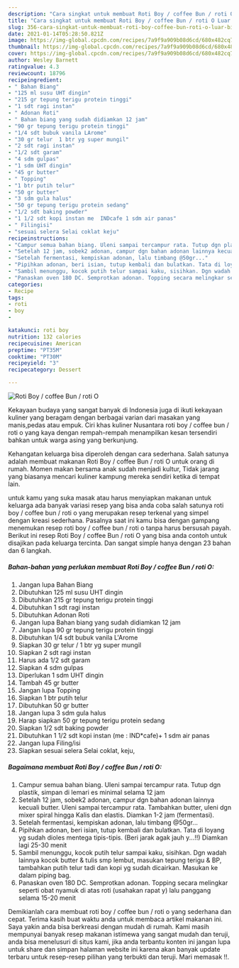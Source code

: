 ```yaml
---
description: "Cara singkat untuk membuat Roti Boy / coffee Bun / roti O Luar biasa"
title: "Cara singkat untuk membuat Roti Boy / coffee Bun / roti O Luar biasa"
slug: 356-cara-singkat-untuk-membuat-roti-boy-coffee-bun-roti-o-luar-biasa
date: 2021-01-14T05:28:50.821Z
image: https://img-global.cpcdn.com/recipes/7a9f9a909b08d6cd/680x482cq70/roti-boy-coffee-bun-roti-o-foto-resep-utama.jpg
thumbnail: https://img-global.cpcdn.com/recipes/7a9f9a909b08d6cd/680x482cq70/roti-boy-coffee-bun-roti-o-foto-resep-utama.jpg
cover: https://img-global.cpcdn.com/recipes/7a9f9a909b08d6cd/680x482cq70/roti-boy-coffee-bun-roti-o-foto-resep-utama.jpg
author: Wesley Barnett
ratingvalue: 4.3
reviewcount: 18796
recipeingredient:
- " Bahan Biang"
- "125 ml susu UHT dingin"
- "215 gr tepung terigu protein tinggi"
- "1 sdt ragi instan"
- " Adonan Roti"
- " Bahan biang yang sudah didiamkan 12 jam"
- "90 gr tepung terigu protein tinggi"
- "1/4 sdt bubuk vanila LArome"
- "30 gr telur  1 btr yg super mungil"
- "2 sdt ragi instan"
- "1/2 sdt garam"
- "4 sdm gulpas"
- "1 sdm UHT dingin"
- "45 gr butter"
- " Topping"
- "1 btr putih telur"
- "50 gr butter"
- "3 sdm gula halus"
- "50 gr tepung terigu protein sedang"
- "1/2 sdt baking powder"
- "1 1/2 sdt kopi instan me  INDcafe 1 sdm air panas"
- " Filingisi"
- "sesuai selera Selai coklat keju"
recipeinstructions:
- "Campur semua bahan biang. Uleni sampai tercampur rata. Tutup dgn plastik, simpan di lemari es minimal selama 12 jam"
- "Setelah 12 jam, sobek2 adonan, campur dgn bahan adonan lainnya kecuali butter. Uleni sampai tercampur rata. Tambahkan butter, uleni dgn mixer spiral hingga Kalis dan elastis. Diamkan 1-2 jam (fermentasi)."
- "Setelah fermentasi, kempiskan adonan, lalu timbang @50gr..."
- "Pipihkan adonan, beri isian, tutup kembali dan bulatkan. Tata di loyang yg sudah dioles mentega tipis-tipis. (Beri jarak agak jauh y...!!) Diamkan lagi 25-30 menit"
- "Sambil menunggu, kocok putih telur sampai kaku, sisihkan. Dgn wadah lainnya kocok butter &amp; tulis smp lembut, masukan tepung terigu &amp; BP, tambahkan putih telur tadi dan kopi yg sudah dicairkan. Masukan ke dalam piping bag."
- "Panaskan oven 180 DC. Semprotkan adonan. Topping secara melingkar seperti obat nyamuk di atas roti (usahakan rapat y) lalu panggang selama 15-20 menit"
categories:
- Recipe
tags:
- roti
- boy
- 

katakunci: roti boy  
nutrition: 132 calories
recipecuisine: American
preptime: "PT35M"
cooktime: "PT30M"
recipeyield: "3"
recipecategory: Dessert

---
```



![Roti Boy / coffee Bun / roti O](https://img-global.cpcdn.com/recipes/7a9f9a909b08d6cd/680x482cq70/roti-boy-coffee-bun-roti-o-foto-resep-utama.jpg)

Kekayaan budaya yang sangat banyak di Indonesia juga di ikuti kekayaan kuliner yang beragam dengan berbagai varian dari masakan yang manis,pedas atau empuk. Ciri khas kuliner Nusantara roti boy / coffee bun / roti o yang kaya dengan rempah-rempah menampilkan kesan tersendiri bahkan untuk warga asing yang berkunjung.




Kehangatan keluarga bisa diperoleh dengan cara sederhana. Salah satunya adalah membuat makanan Roti Boy / coffee Bun / roti O untuk orang di rumah. Momen makan bersama anak sudah menjadi kultur, Tidak jarang yang biasanya mencari kuliner kampung mereka sendiri ketika di tempat lain.

untuk kamu yang suka masak atau harus menyiapkan makanan untuk keluarga ada banyak variasi resep yang bisa anda coba salah satunya roti boy / coffee bun / roti o yang merupakan resep terkenal yang simpel dengan kreasi sederhana. Pasalnya saat ini kamu bisa dengan gampang menemukan resep roti boy / coffee bun / roti o tanpa harus bersusah payah.
Berikut ini resep Roti Boy / coffee Bun / roti O yang bisa anda contoh untuk disajikan pada keluarga tercinta. Dan sangat simple hanya dengan 23 bahan dan 6 langkah.


<!--inarticleads1-->

##### Bahan-bahan yang perlukan membuat Roti Boy / coffee Bun / roti O:

1. Jangan lupa  Bahan Biang
1. Dibutuhkan 125 ml susu UHT dingin
1. Dibutuhkan 215 gr tepung terigu protein tinggi
1. Dibutuhkan 1 sdt ragi instan
1. Dibutuhkan  Adonan Roti
1. Jangan lupa  Bahan biang yang sudah didiamkan 12 jam
1. Jangan lupa 90 gr tepung terigu protein tinggi
1. Dibutuhkan 1/4 sdt bubuk vanila L&#39;Arome
1. Siapkan 30 gr telur / 1 btr yg super mungil
1. Siapkan 2 sdt ragi instan
1. Harus ada 1/2 sdt garam
1. Siapkan 4 sdm gulpas
1. Diperlukan 1 sdm UHT dingin
1. Tambah 45 gr butter
1. Jangan lupa  Topping
1. Siapkan 1 btr putih telur
1. Dibutuhkan 50 gr butter
1. Jangan lupa 3 sdm gula halus
1. Harap siapkan 50 gr tepung terigu protein sedang
1. Siapkan 1/2 sdt baking powder
1. Dibutuhkan 1 1/2 sdt kopi instan (me : IND*cafe)+ 1 sdm air panas
1. Jangan lupa  Filing/isi
1. Siapkan sesuai selera Selai coklat, keju,




<!--inarticleads2-->

##### Bagaimana membuat  Roti Boy / coffee Bun / roti O:

1. Campur semua bahan biang. Uleni sampai tercampur rata. Tutup dgn plastik, simpan di lemari es minimal selama 12 jam
1. Setelah 12 jam, sobek2 adonan, campur dgn bahan adonan lainnya kecuali butter. Uleni sampai tercampur rata. Tambahkan butter, uleni dgn mixer spiral hingga Kalis dan elastis. Diamkan 1-2 jam (fermentasi).
1. Setelah fermentasi, kempiskan adonan, lalu timbang @50gr...
1. Pipihkan adonan, beri isian, tutup kembali dan bulatkan. Tata di loyang yg sudah dioles mentega tipis-tipis. (Beri jarak agak jauh y...!!) Diamkan lagi 25-30 menit
1. Sambil menunggu, kocok putih telur sampai kaku, sisihkan. Dgn wadah lainnya kocok butter &amp; tulis smp lembut, masukan tepung terigu &amp; BP, tambahkan putih telur tadi dan kopi yg sudah dicairkan. Masukan ke dalam piping bag.
1. Panaskan oven 180 DC. Semprotkan adonan. Topping secara melingkar seperti obat nyamuk di atas roti (usahakan rapat y) lalu panggang selama 15-20 menit




Demikianlah cara membuat roti boy / coffee bun / roti o yang sederhana dan cepat. Terima kasih buat waktu anda untuk membaca artikel makanan ini. Saya yakin anda bisa berkreasi dengan mudah di rumah. Kami masih mempunyai banyak resep makanan istimewa yang sangat mudah dan teruji, anda bisa menelusuri di situs kami, jika anda terbantu konten ini jangan lupa untuk share dan simpan halaman website ini karena akan banyak update terbaru untuk resep-resep pilihan yang terbukti dan teruji. Mari memasak !!. 
